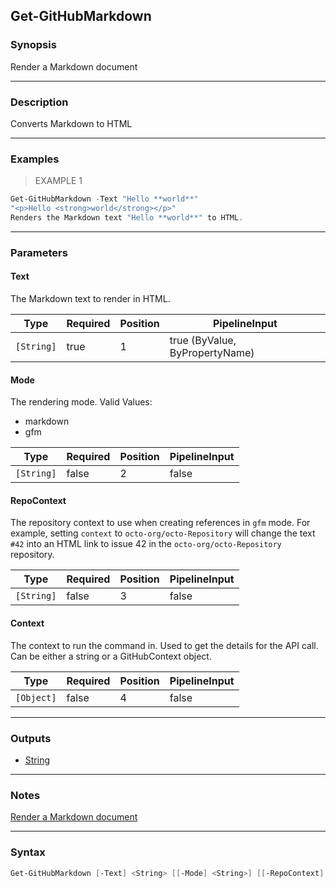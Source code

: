 Get-GitHubMarkdown
------------------

### Synopsis
Render a Markdown document

---

### Description

Converts Markdown to HTML

---

### Examples
> EXAMPLE 1

```PowerShell
Get-GitHubMarkdown -Text "Hello **world**"
"<p>Hello <strong>world</strong></p>"
Renders the Markdown text "Hello **world**" to HTML.
```

---

### Parameters
#### **Text**
The Markdown text to render in HTML.

|Type      |Required|Position|PipelineInput                 |
|----------|--------|--------|------------------------------|
|`[String]`|true    |1       |true (ByValue, ByPropertyName)|

#### **Mode**
The rendering mode.
Valid Values:

* markdown
* gfm

|Type      |Required|Position|PipelineInput|
|----------|--------|--------|-------------|
|`[String]`|false   |2       |false        |

#### **RepoContext**
The repository context to use when creating references in `gfm` mode. For example, setting `context` to `octo-org/octo-Repository` will
change the text `#42` into an HTML link to issue 42 in the `octo-org/octo-Repository` repository.

|Type      |Required|Position|PipelineInput|
|----------|--------|--------|-------------|
|`[String]`|false   |3       |false        |

#### **Context**
The context to run the command in. Used to get the details for the API call.
Can be either a string or a GitHubContext object.

|Type      |Required|Position|PipelineInput|
|----------|--------|--------|-------------|
|`[Object]`|false   |4       |false        |

---

### Outputs
* [String](https://learn.microsoft.com/en-us/dotnet/api/System.String)

---

### Notes
[Render a Markdown document](https://docs.github.com/en/rest/markdown/markdown#render-a-markdown-document)

---

### Syntax
```PowerShell
Get-GitHubMarkdown [-Text] <String> [[-Mode] <String>] [[-RepoContext] <String>] [[-Context] <Object>] [<CommonParameters>]
```
